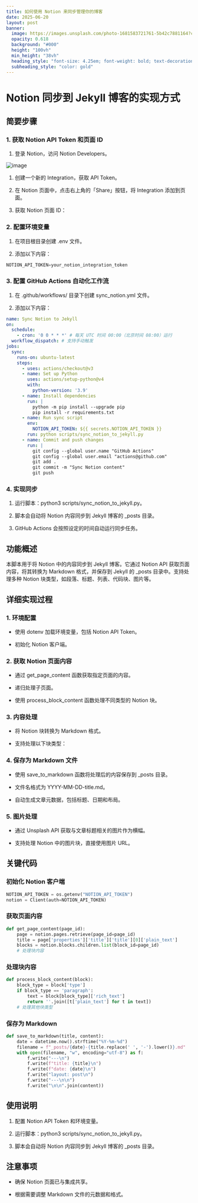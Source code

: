 ```yaml
---
title: 如何使用 Notion 来同步管理你的博客
date: 2025-06-20
layout: post
banner:
  image: https://images.unsplash.com/photo-1681583721761-5b42c7881164?crop=entropy&cs=tinysrgb&fit=max&fm=jpg&ixid=M3w2OTIwMzJ8MHwxfHJhbmRvbXx8fHx8fHx8fDE3NTA0MzY4MjF8&ixlib=rb-4.1.0&q=80&w=1080
  opacity: 0.618
  background: "#000"
  height: "100vh"
  min_height: "38vh"
  heading_style: "font-size: 4.25em; font-weight: bold; text-decoration: underline"
  subheading_style: "color: gold"
---
```


# Notion 同步到 Jekyll 博客的实现方式

## 简要步骤

### 1. 获取 Notion API Token 和页面 ID

1. 登录 Notion，访问 Notion Developers。

![image](https://prod-files-secure.s3.us-west-2.amazonaws.com/a7a0cc5a-89b9-4cda-8686-1fba0ca52f40/d19c1afe-dea5-4312-9333-786b0ba83054/image.png?X-Amz-Algorithm=AWS4-HMAC-SHA256&X-Amz-Content-Sha256=UNSIGNED-PAYLOAD&X-Amz-Credential=ASIAZI2LB466U3DPMU73%2F20250620%2Fus-west-2%2Fs3%2Faws4_request&X-Amz-Date=20250620T162701Z&X-Amz-Expires=3600&X-Amz-Security-Token=IQoJb3JpZ2luX2VjENb%2F%2F%2F%2F%2F%2F%2F%2F%2F%2FwEaCXVzLXdlc3QtMiJHMEUCIACd3g2NZp8rJRH%2FIni0qcydXMLm0%2BcrzRyzIujRI8fwAiEA%2BXlzFgKct%2FMu5pIOYghHvmoLmqBg3XbeF2xA1c3NKWEqiAQIv%2F%2F%2F%2F%2F%2F%2F%2F%2F%2F%2FARAAGgw2Mzc0MjMxODM4MDUiDIfWJjd%2BlAAcuMtVHircAzakYPc9JnXUwtXgaSliykD6oKIJ28Zz42KfsczkfmYiHKKIkGckxzawEY9PkBbfOmWxYX39NbpdQP8j5eeBIZdm%2BQYdZBk43Vv8xG%2BA9E%2BGq6rRG6Hsbe0skP3nb1VuMVbnY2d6w0WemIDfULoQgVhhLoNm5DtWcVqQJJezb1Jo4PIVt%2FCg4FOeW%2BEbn%2Bk%2Fegholt1eFok6dIPeZ7FOiS6bMxDsTHQcyLSvdKjeDgp8wpN%2BdwMLKAkWLZFDRV7Yew%2FLEfZzM0wwiGST%2FbuZabWlv66j9z0wkR6YNEH4nsyCpUCyeBSXQc3XO%2Fupg%2BikBEiZLKwAxHOz8sR4S%2BuCfmEUkzPFkmec0DrFPA%2BaUNlv0kc9k3R7ufwwlvgyCGHTCmS5zXOaTICpdJBxIS0wZ1E%2FhxSpfQm13QjjxPoY1cemgde%2B364SGXeeqofHTFNqHkMAjfYyDXx6rcAgRpCuVVuLaBq9ZUb8roautw7nagEt22Ist7YyRHt3VINElmA9XxIJzXoGuTJYi1DLHe%2FGzIequEUDVKvPEy0lARbqn8x0Fynpz5CQF1jEVZsJDLkRuKNkrp8PgvjFAVoajMaZ8qHm1FYncB7y%2FGk7vmy7tbczfdWjUs%2FVA3t1UAO2MNzW1cIGOqUBZCy3g5K8DSMXedvvyUrdDaETk0Q4qCdIPiqXWodAja5pBJYy68Jp9To4LrFUjjgU0tSmkTBmLLSns7lQokyvI3JAxj%2FoK1zrRV6KnA5V5IRJ7MRaReZx7qRoCNKJDYQ1gfau32NUYPI4K%2FdfVhKGOpjvtOnn2RSWdICadCFQEer6iIAzKSYRhMEAPI%2BH1zPmQv3osdQOl7kSZNVhhfxvBplQe4ic&X-Amz-Signature=9cae3babc65850e4d02965425a38b496b46c46466eb7ef7fe47f7f086cc84b96&X-Amz-SignedHeaders=host&x-amz-checksum-mode=ENABLED&x-id=GetObject)

1. 创建一个新的 Integration，获取 API Token。

1. 在 Notion 页面中，点击右上角的「Share」按钮，将 Integration 添加到页面。

1. 获取 Notion 页面 ID：


### 2. 配置环境变量

1. 在项目根目录创建 .env 文件。

1. 添加以下内容：

```javascript
NOTION_API_TOKEN=your_notion_integration_token
```

### 3. 配置 GitHub Actions 自动化工作流

1. 在 .github/workflows/ 目录下创建 sync_notion.yml 文件。

1. 添加以下内容：

```yaml
name: Sync Notion to Jekyll
on:
  schedule:
    - cron: '0 0 * * *' # 每天 UTC 时间 00:00（北京时间 08:00）运行
  workflow_dispatch: # 支持手动触发
jobs:
  sync:
    runs-on: ubuntu-latest
    steps:
      - uses: actions/checkout@v3
      - name: Set up Python
        uses: actions/setup-python@v4
        with:
          python-version: '3.9'
      - name: Install dependencies
        run: |
          python -m pip install --upgrade pip
          pip install -r requirements.txt
      - name: Run sync script
        env:
          NOTION_API_TOKEN: ${{ secrets.NOTION_API_TOKEN }}
        run: python scripts/sync_notion_to_jekyll.py
      - name: Commit and push changes
        run: |
          git config --global user.name "GitHub Actions"
          git config --global user.email "actions@github.com"
          git add .
          git commit -m "Sync Notion content"
          git push
```

### 4. 实现同步

1. 运行脚本：python3 scripts/sync_notion_to_jekyll.py。

1. 脚本会自动将 Notion 内容同步到 Jekyll 博客的 _posts 目录。

1. GitHub Actions 会按照设定的时间自动运行同步任务。

## 功能概述

本脚本用于将 Notion 中的内容同步到 Jekyll 博客。它通过 Notion API 获取页面内容，将其转换为 Markdown 格式，并保存到 Jekyll 的 _posts 目录中。支持处理多种 Notion 块类型，如段落、标题、列表、代码块、图片等。

## 详细实现过程

### 1. 环境配置

- 使用 dotenv 加载环境变量，包括 Notion API Token。

- 初始化 Notion 客户端。

### 2. 获取 Notion 页面内容

- 通过 get_page_content 函数获取指定页面的内容。

- 递归处理子页面。

- 使用 process_block_content 函数处理不同类型的 Notion 块。

### 3. 内容处理

- 将 Notion 块转换为 Markdown 格式。

- 支持处理以下块类型：


### 4. 保存为 Markdown 文件

- 使用 save_to_markdown 函数将处理后的内容保存到 _posts 目录。

- 文件名格式为 YYYY-MM-DD-title.md。

- 自动生成文章元数据，包括标题、日期和布局。

### 5. 图片处理

- 通过 Unsplash API 获取与文章标题相关的图片作为横幅。

- 支持处理 Notion 中的图片块，直接使用图片 URL。

## 关键代码

### 初始化 Notion 客户端

```python
NOTION_API_TOKEN = os.getenv("NOTION_API_TOKEN")
notion = Client(auth=NOTION_API_TOKEN)
```

### 获取页面内容

```python
def get_page_content(page_id):
    page = notion.pages.retrieve(page_id=page_id)
    title = page['properties']['title']['title'][0]['plain_text']
    blocks = notion.blocks.children.list(block_id=page_id)
    # 处理块内容
```

### 处理块内容

```python
def process_block_content(block):
    block_type = block['type']
    if block_type == 'paragraph':
        text = block[block_type]['rich_text']
        return ''.join([t['plain_text'] for t in text])
    # 处理其他块类型
```

### 保存为 Markdown

```python
def save_to_markdown(title, content):
    date = datetime.now().strftime("%Y-%m-%d")
    filename = f"_posts/{date}-{title.replace(' ', '-').lower()}.md"
    with open(filename, "w", encoding="utf-8") as f:
        f.write("---\n")
        f.write(f"title: {title}\n")
        f.write(f"date: {date}\n")
        f.write("layout: post\n")
        f.write("---\n\n")
        f.write("\n\n".join(content))
```

## 使用说明

1. 配置 Notion API Token 和环境变量。

1. 运行脚本：python3 scripts/sync_notion_to_jekyll.py。

1. 脚本会自动将 Notion 内容同步到 Jekyll 博客的 _posts 目录。

## 注意事项

- 确保 Notion 页面已与集成共享。

- 根据需要调整 Markdown 文件的元数据和格式。